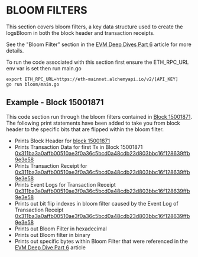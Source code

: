 # BLOOM FILTERS

This section covers bloom filters, a key data structure used to create the logsBloom in both the block header and transaction receipts.

See the "Bloom Filter" section in the [EVM Deep Dives Part 6](https://noxx.substack.com/p/evm-deep-dives-the-path-to-shadowy-16e) article for more details.

To run the code associated with this section first ensure the ETH_RPC_URL env var is set then run main.go

```
export ETH_RPC_URL=https://eth-mainnet.alchemyapi.io/v2/[API_KEY]
go run bloom/main.go
```

## Example - Block 15001871

This code section run through the bloom filters contained in [Block 15001871](https://etherscan.io/block/15001871). The following print statements have been added to take you from block header to the specific bits that are flipped within the bloom filter.

- Prints Block Header for [block 15001871](https://etherscan.io/block/15001871)
- Prints Transaction Data for first Tx in Block 15001871 [0x311ba3a0affb00510ae3f0a36c5bcd0a48cdb23d803bbc16f128639ffb9e3e58](https://etherscan.io/tx/0x311ba3a0affb00510ae3f0a36c5bcd0a48cdb23d803bbc16f128639ffb9e3e58)
- Prints Transaction Receipt for [0x311ba3a0affb00510ae3f0a36c5bcd0a48cdb23d803bbc16f128639ffb9e3e58](https://etherscan.io/tx/0x311ba3a0affb00510ae3f0a36c5bcd0a48cdb23d803bbc16f128639ffb9e3e58)
- Prints Event Logs for Transaction Receipt [0x311ba3a0affb00510ae3f0a36c5bcd0a48cdb23d803bbc16f128639ffb9e3e58](https://etherscan.io/tx/0x311ba3a0affb00510ae3f0a36c5bcd0a48cdb23d803bbc16f128639ffb9e3e58)
- Prints out bit flip indexes in bloom filter caused by the Event Log of Transaction Receipt [0x311ba3a0affb00510ae3f0a36c5bcd0a48cdb23d803bbc16f128639ffb9e3e58](https://etherscan.io/tx/0x311ba3a0affb00510ae3f0a36c5bcd0a48cdb23d803bbc16f128639ffb9e3e58)
- Prints out Bloom Filter in hexadecimal
- Prints out Bloom filter in binary
- Prints out specific bytes within Bloom Filter that were referenced in the [EVM Deep Dive Part 6](https://noxx.substack.com/p/evm-deep-dives-the-path-to-shadowy-16e) article 